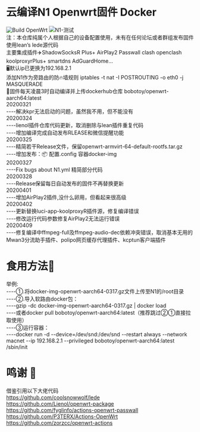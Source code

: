 # 云编译N1 Openwrt固件 Docker
![Build OpenWrt](https://github.com/bobotoy/N1-Openwrt-Actions/workflows/Build%20OpenWrt/badge.svg) ![N1-测试](https://github.com/bobotoy/N1-Openwrt-Actions/workflows/N1-%E6%B5%8B%E8%AF%95/badge.svg)  
注：本仓库纯属个人根据自己的设备配置使用，未有在任何论坛或者群组发布固件  
使用lean’s lede源代码  
主要集成插件✈️ShadowSocksR Plus+ AirPlay2 Passwall clash openclash koolproxyrPlus+ smartdns AdGuardHome...  
🖥️默认ip已更换为192.168.2.1  
添加N1作为旁路由的防🔥墙规则  iptables -t nat -I POSTROUTING -o eth0 -j MASQUERADE  
📅固件每天凌晨3时自动编译并上传dockerhub仓库  bobotoy/openwrt-aarch64:latest  
20200321  
----解决kpr无法启动的问题，虽然我不用，但不能没有  
20200324  
----lienol插件仓库代码更新，取消删除与lean插件重复代码  
----增加编译完成自动发布RLEASE和微信提醒功能  
20200325  
----精简若干Release文件，保留openwrt-armvirt-64-default-rootfs.tar.gz  
----增加发布：📦 配置.config 容器docker-img  
20200327  
----Fix bugs about N1.yml 精简部分代码  
20200328  
----Release保留每日自动发布的固件不再替换更新    
20200401   
----增加AirPlay2插件,没什么卵用，但看起来很高级  
20200402  
----更新替换luci-app-koolproxyR插件源，修复编译错误  
----修改运行代码参数修复AirPlay2无法运行错误  
20200409  
----修复编译中ffmpeg-full及ffmpeg-audio-dec依赖冲突错误，取消基本无用的Mwan3分流助手插件、polipo网页缓存代理插件、kcptun客户端插件  

# 食用方法🥢
举例:  
----①.将docker-img-openwrt-aarch64-0317.gz文件上传至N1的/root目录   
----②.导入软路由docker包：  
----gzip -dc docker-img-openwrt-aarch64-0317.gz | docker load  
----或者docker pull bobotoy/openwrt-aarch64:latest（推荐跳过②①直接拉取使用）  
----③运行容器：  
----docker run -d --device=/dev/snd:/dev/snd --restart always --network macnet --ip 192.168.2.1 --privileged bobotoy/openwrt-aarch64:latest /sbin/init  
# 鸣谢 📢
借鉴引用以下大佬代码  
https://github.com/coolsnowwolf/lede  
https://github.com/Lienol/openwrt-package  
https://github.com/fyglinfo/actions-openwrt-passwall  
https://github.com/P3TERX/Actions-OpenWrt   
https://github.com/zorzcc/openwrt-actions  
